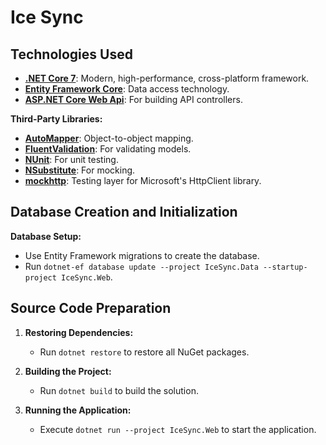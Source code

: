 # Ice Sync

## Technologies Used
- **[.NET Core 7](https://dotnet.microsoft.com/en-us/download/dotnet/7.0)**: Modern, high-performance, cross-platform framework.
- **[Entity Framework Core](https://learn.microsoft.com/en-us/ef/core/)**: Data access technology.
- **[ASP.NET Core Web Api](https://learn.microsoft.com/en-us/aspnet/core/fundamentals/apis?view=aspnetcore-8.0)**: For building API controllers.

**Third-Party Libraries:**
- **[AutoMapper](https://automapper.org/)**: Object-to-object mapping.
- **[FluentValidation](https://docs.fluentvalidation.net/en/latest/aspnet.html)**: For validating models.
- **[NUnit](https://nunit.org/)**: For unit testing.
- **[NSubstitute](https://nsubstitute.github.io/)**: For mocking.
- **[mockhttp](https://github.com/richardszalay/mockhttp/)**: Testing layer for Microsoft's HttpClient library.

## Database Creation and Initialization
**Database Setup:**
 - Use Entity Framework migrations to create the database.
 - Run `dotnet-ef database update --project IceSync.Data --startup-project IceSync.Web`.

## Source Code Preparation
1. **Restoring Dependencies:**
   - Run `dotnet restore` to restore all NuGet packages.

2. **Building the Project:**
   - Run `dotnet build` to build the solution.

3. **Running the Application:**
   - Execute `dotnet run --project IceSync.Web` to start the application.
